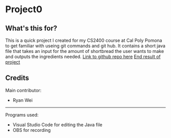 # Project0
## What's this for?
This is a quick project I created for my CS2400 course at Cal Poly Pomona to get familiar with useing git commands and git hub. 
It contains a short java file that takes an input for the amount of shortbread the user wants to make and outputs the ingredients needed. 
[Link to github repo here](https://github.com/HoverfishOTS/Project0/)
[End result of project](https://youtu.be/oC8b08wD_B8)
## Credits
Main contributor: 
- Ryan Wei
---
Programs used: 
- Visual Studio Code for editing the Java file
- OBS for recording 
